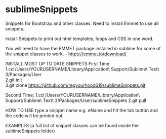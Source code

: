 # sublimeSnippets
Snippets for Bootstrap and other classes. Need to install Emmet to use all snippets.

Install Snippets to print out html templates, loops and CSS in one word.

You will need to have the EMMET package installed in sublime for some of the snippet classes to work. - https://emmet.io/download/

INSTALL MOST UP TO DATE SNIPPETS 
First Time:
<br>
1.cd /Users/YOURUSERNAME/Library/Application\ Support/Sublime\ Text\ 3/Packages/User
<br>
2.git init
<br>
3.git clone https://github.com/repyourhood619/sublimeSnippets.git

Second Time:
1.cd /Users/YOURUSERNAME/Library/Application\ Support/Sublime\ Text\ 3/Packages/User/sublimeSnippets
2.git pull

HOW TO USE
type a snippet name e.g. eName and hit the tab button and the code will be printed out.

EXAMPLES (a full list of snippet classes can be found inside the sublimeSnippets folder)
